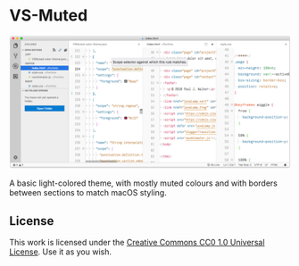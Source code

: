 # VS-Muted

![screenshot -- editor typeface is Input Mono](./screenshot.png)

A basic light-colored theme, with mostly muted colours and with borders between sections to match macOS styling.

## License

This work is licensed under the [Creative Commons CC0 1.0 Universal License](https://creativecommons.org/publicdomain/zero/1.0/legalcode). Use it as you wish.
